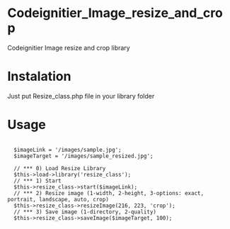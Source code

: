 Codeignitier_Image_resize_and_crop
==================================

Codeignitier Image resize and crop library

Instalation
==================================
Just put Resize_class.php file in your library folder

Usage
==================================
<pre>
<code>
  $imageLink = '/images/sample.jpg';
  $imageTarget = '/images/sample_resized.jpg';
  
  // *** 0) Load Resize Library
  $this->load->library('resize_class');
  // *** 1) Start 
  $this->resize_class->start($imageLink);
  // *** 2) Resize image (1-width, 2-height, 3-options: exact, portrait, landscape, auto, crop)
  $this->resize_class->resizeImage(216, 223, 'crop');
  // *** 3) Save image (1-directory, 2-quality)
  $this->resize_class->saveImage($imageTarget, 100);
</code>
</pre>
